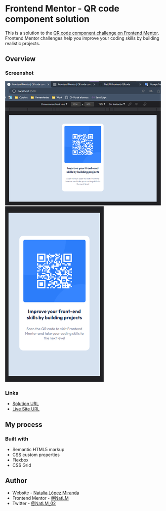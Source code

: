 # Frontend Mentor - QR code component solution

This is a solution to the [QR code component challenge on Frontend Mentor](https://www.frontendmentor.io/challenges/qr-code-component-iux_sIO_H). Frontend Mentor challenges help you improve your coding skills by building realistic projects. 


## Overview

### Screenshot

![](./screen-desktop.png)
![](./screen-movile.png)


### Links

- [Solution URL](https://github.com/NataliaLM-26/frontendMentor_QRCode)
- [Live Site URL](https://front-codigoqr.netlify.app/)


## My process

### Built with

- Semantic HTML5 markup
- CSS custom properties
- Flexbox
- CSS Grid


## Author

- Website - [Natalia López Miranda](https://github.com/NataliaLM-26)
- Frontend Mentor - [@NatLM](https://www.frontendmentor.io/profile/NataliaLM-26)
- Twitter - [@NatLM_02](https://x.com/NataliaLM_26)
